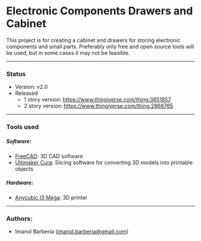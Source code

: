 # Electronic Components Drawers and Cabinet

This project is for creating a cabinet and drawers for storing electronic components and small parts. Preferably only free and open source tools will be used, but in some cases it may not be feasible.

---
### Status
* Version: v2.0
* Released 
  * 1 story version: https://www.thingiverse.com/thing:3651857
  * 2 story version: https://www.thingiverse.com/thing:2868765
---
### Tools used
##### Software:
* [FreeCAD](https://www.freecadweb.org/): 3D CAD software
* [Ultimaker Cura](https://ultimaker.com/en/products/ultimaker-cura-software): Slicing software for converting 3D models into printable objects
##### Hardware:
* [Anycubic I3 Mega](https://www.amazon.com/Anycubic-3D-171-Upgraded-PRINTER-Heated/dp/B074NZPHJ5/ref=sr_1_1?ie=UTF8&qid=1523889662&sr=8-1&keywords=anycubic+i3+mega): 3D printer

---
### Authors:
* Imanol Barberia (imanol.barberia@gmail.com)
